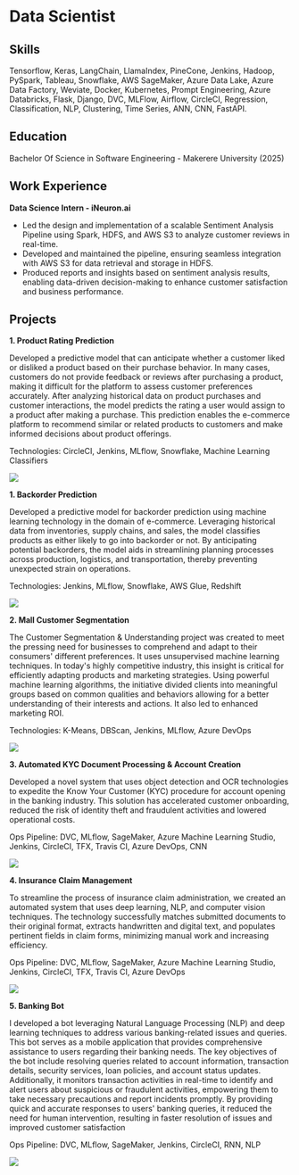 # Data Scientist

## Skills
Tensorflow, Keras, LangChain, LlamaIndex, PineCone, Jenkins, Hadoop, PySpark, Tableau, Snowflake, AWS SageMaker, Azure Data Lake, Azure Data Factory, Weviate, Docker, Kubernetes, Prompt Engineering, Azure Databricks, Flask, Django, DVC, MLFlow, Airflow, CircleCI, Regression, Classification, NLP, Clustering, Time Series, ANN, CNN, FastAPI.

## Education
Bachelor Of Science in Software Engineering - Makerere University (2025)

## Work Experience
**Data Science Intern - iNeuron.ai** 
- Led the design and implementation of a scalable Sentiment Analysis Pipeline using Spark, HDFS, and AWS S3 to analyze customer reviews in real-time.
- Developed and maintained the pipeline, ensuring seamless integration with AWS S3 for data retrieval and storage in HDFS.
- Produced reports and insights based on sentiment analysis results, enabling data-driven decision-making to enhance customer satisfaction and business performance.

## Projects
**1. Product Rating Prediction**

<div><p>Developed a predictive model that can anticipate whether a customer liked or disliked a product based on their purchase behavior. In many cases, customers do not provide feedback or reviews after purchasing a product, making it difficult for the platform to assess customer preferences accurately. After analyzing historical data on product purchases and customer interactions, the model predicts the rating a user would assign to a product after making a purchase. This prediction enables the e-commerce platform to recommend similar or related products to customers and make informed decisions about product offerings.</p>
<p>Technologies: CircleCI, Jenkins, MLflow, Snowflake, Machine Learning Classifiers</p></div>
<img src='assets/rating.png'>

**1. Backorder Prediction**

<div><p>Developed a predictive model for backorder prediction using machine learning technology in the domain of e-commerce. Leveraging historical data from inventories, supply chains, and sales, the model classifies products as either likely to go into backorder or not. By anticipating potential backorders, the model aids in streamlining planning processes across production, logistics, and transportation, thereby preventing unexpected strain on operations. </p>
<p>Technologies: Jenkins, MLflow, Snowflake, AWS Glue, Redshift</p></div>
<img src='assets/backorder.png'>

**2. Mall Customer Segmentation**

<div><p>The Customer Segmentation & Understanding project was created to meet the pressing need for businesses to comprehend and adapt to their consumers' different preferences. It uses unsupervised machine learning techniques. In today's highly competitive industry, this insight is critical for efficiently adapting products and marketing strategies. Using powerful machine learning algorithms, the initiative divided clients into meaningful groups based on common qualities and behaviors allowing for a better understanding of their interests and actions. It also led to enhanced marketing ROI.</p>
<p>Technologies: K-Means, DBScan, Jenkins, MLflow, Azure DevOps</p></div>
<img src='assets/segmentation.png'>

**3. Automated KYC Document Processing & Account Creation**

<div><p>Developed a novel system that uses object detection and OCR technologies to expedite the Know Your Customer (KYC) procedure for account opening in the banking industry. This solution has accelerated customer onboarding, reduced the risk of identity theft and fraudulent activities and lowered operational costs.</p>
<p>Ops Pipeline: DVC, MLflow, SageMaker, Azure Machine Learning Studio, Jenkins, CircleCI, TFX, Travis CI, Azure DevOps, CNN</p></div>
<img src='assets/kyc.png'>

**4. Insurance Claim Management**

<div><p>To streamline the process of insurance claim administration, we created an automated system that uses deep learning, NLP, and computer vision techniques. The technology successfully matches submitted documents to their original format, extracts handwritten and digital text, and populates pertinent fields in claim forms, minimizing manual work and increasing efficiency.</p>
<p>Ops Pipeline: DVC, MLflow, SageMaker, Azure Machine Learning Studio, Jenkins, CircleCI, TFX, Travis CI, Azure DevOps</p></div>
<img src='assets/claim.png'>

**5. Banking Bot**

<div><p>I developed a bot leveraging Natural Language Processing (NLP) and deep learning techniques to address various banking-related issues and queries. This bot serves as a mobile application that provides comprehensive assistance to users regarding their banking needs. The key objectives of the bot include resolving queries related to account information, transaction details, security services, loan policies, and account status updates. Additionally, it monitors transaction activities in real-time to identify and alert users about suspicious or fraudulent activities, empowering them to take necessary precautions and report incidents promptly. By providing quick and accurate responses to users' banking queries, it reduced the need for human intervention, resulting in faster resolution of issues and improved customer satisfaction</p>
<p>Ops Pipeline: DVC, MLflow, SageMaker, Jenkins, CircleCI, RNN, NLP</p></div>
<img src='assets/bot.png'>


